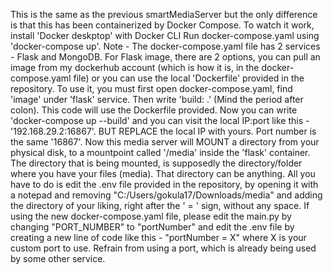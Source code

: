 This is the same as the previous smartMediaServer but the only difference is that this has been containerized by Docker Compose. 
To watch it work, install 'Docker deskptop' with Docker CLI
Run docker-compose.yaml using 'docker-compose up'.
Note - The docker-compose.yaml file has 2 services - Flask and MongoDB.
For Flask image, there are 2 options, you can pull an image from my dockerhub account (which is how it is, in the docker-compose.yaml file) or you can use the local 'Dockerfile' provided in the repository.
To use it, you must first open docker-compose.yaml, find 'image' under 'flask' service. Then write 'build: .' (Mind the period after colon). This code will use the Dockerfile provided.
Now you can write 'docker-compose up --build' and you can visit the local IP:port like this - '192.168.29.2:16867'. BUT REPLACE the local IP with yours. Port number is the same '16867'.
Now this media server will MOUNT a directory from your physical disk, to a mountpoint called '/media' inside the 'flask' container. 
The directory that is being mounted, is supposedly the directory/folder where you have your files (media). That directory can be anything. All you have to do is edit the .env file provided in the repository, by opening it with a notepad and removing "C:/Users/gokula17/Downloads/media" and adding the directory of your liking, right after the ' = ' sign, without any space. 
If using the new docker-compose.yaml file, please edit the main.py by changing "PORT_NUMBER" to "portNumber" and edit the .env file by creating a new line of code like this - "portNumber = X" where X is your custom port to use. Refrain from using a port, which is already being used by some other service.
